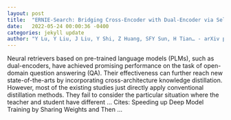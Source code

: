 ```yaml
---
layout: post
title:  "ERNIE-Search: Bridging Cross-Encoder with Dual-Encoder via Self On-the-fly Distillation for Dense Passage Retrieval"
date:   2022-05-24 00:00:36 -0400
categories: jekyll update
author: "Y Lu, Y Liu, J Liu, Y Shi, Z Huang, SFY Sun, H Tian… - arXiv preprint arXiv …, 2022"
---
```

Neural retrievers based on pre-trained language models (PLMs), such as dual-encoders, have achieved promising performance on the task of open-domain question answering (QA). Their effectiveness can further reach new state-of-the-arts by incorporating cross-architecture knowledge distillation. However, most of the existing studies just directly apply conventional distillation methods. They fail to consider the particular situation where the teacher and student have different … Cites: ‪Speeding up Deep Model Training by Sharing Weights and Then …‬